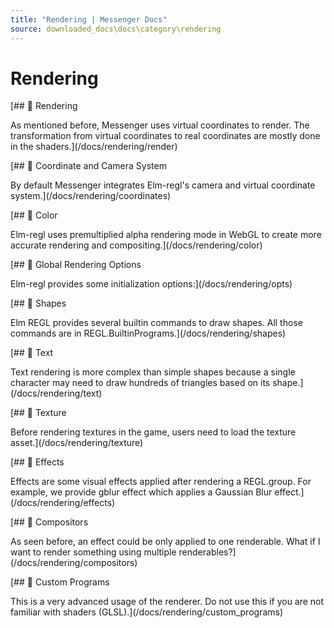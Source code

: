 ```yaml
---
title: "Rendering | Messenger Docs"
source: downloaded_docs\docs\category\rendering
---
```


# Rendering

[## 📄️ Rendering

As mentioned before, Messenger uses virtual coordinates to render. The transformation from virtual coordinates to real coordinates are mostly done in the shaders.](/docs/rendering/render)

[## 📄️ Coordinate and Camera System

By default Messenger integrates Elm-regl's camera and virtual coordinate system.](/docs/rendering/coordinates)

[## 📄️ Color

Elm-regl uses premultiplied alpha rendering mode in WebGL to create more accurate rendering and compositing.](/docs/rendering/color)

[## 📄️ Global Rendering Options

Elm-regl provides some initialization options:](/docs/rendering/opts)

[## 📄️ Shapes

Elm REGL provides several builtin commands to draw shapes. All those commands are in REGL.BuiltinPrograms.](/docs/rendering/shapes)

[## 📄️ Text

Text rendering is more complex than simple shapes because a single character may need to draw hundreds of triangles based on its shape.](/docs/rendering/text)

[## 📄️ Texture

Before rendering textures in the game, users need to load the texture asset.](/docs/rendering/texture)

[## 📄️ Effects

Effects are some visual effects applied after rendering a REGL.group. For example, we provide gblur effect which applies a Gaussian Blur effect.](/docs/rendering/effects)

[## 📄️ Compositors

As seen before, an effect could be only applied to one renderable. What if I want to render something using multiple renderables?](/docs/rendering/compositors)

[## 📄️ Custom Programs

This is a very advanced usage of the renderer. Do not use this if you are not familiar with shaders (GLSL).](/docs/rendering/custom_programs)